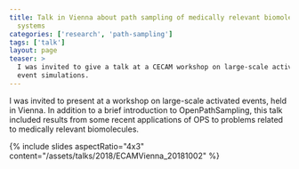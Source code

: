 ```yaml
---
title: Talk in Vienna about path sampling of medically relevant biomolecular
  systems
categories: ['research', 'path-sampling']
tags: ['talk']
layout: page
teaser: >
  I was invited to give a talk at a CECAM workshop on large-scale activated
  event simulations.
---
```


I was invited to present at a workshop on large-scale activated events, held in
Vienna. In addition to a brief introduction to OpenPathSampling, this talk
included results from some recent applications of OPS to problems related to
medically relevant biomolecules.

{% include slides aspectRatio="4x3"
           content="/assets/talks/2018/ECAMVienna_20181002" %}
